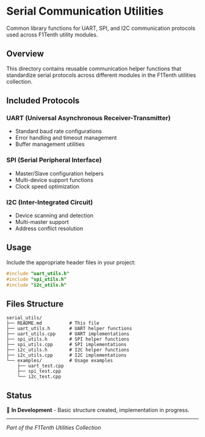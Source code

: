# Serial Communication Utilities

Common library functions for UART, SPI, and I2C communication protocols used across F1Tenth utility modules.

## Overview

This directory contains reusable communication helper functions that standardize serial protocols across different modules in the F1Tenth utilities collection.

## Included Protocols

### UART (Universal Asynchronous Receiver-Transmitter)
- Standard baud rate configurations
- Error handling and timeout management
- Buffer management utilities

### SPI (Serial Peripheral Interface)
- Master/Slave configuration helpers
- Multi-device support functions
- Clock speed optimization

### I2C (Inter-Integrated Circuit)
- Device scanning and detection
- Multi-master support
- Address conflict resolution

## Usage

Include the appropriate header files in your project:

```cpp
#include "uart_utils.h"
#include "spi_utils.h"
#include "i2c_utils.h"
```

## Files Structure

```
serial_utils/
├── README.md          # This file
├── uart_utils.h       # UART helper functions
├── uart_utils.cpp     # UART implementations
├── spi_utils.h        # SPI helper functions
├── spi_utils.cpp      # SPI implementations
├── i2c_utils.h        # I2C helper functions
├── i2c_utils.cpp      # I2C implementations
└── examples/          # Usage examples
    ├── uart_test.cpp
    ├── spi_test.cpp
    └── i2c_test.cpp
```

## Status

🚧 **In Development** - Basic structure created, implementation in progress.

---

*Part of the F1Tenth Utilities Collection*
